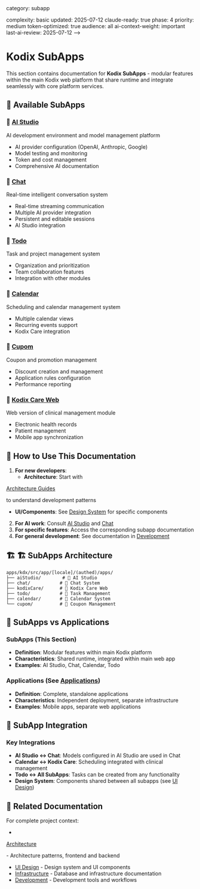<!-- AI-METADATA:
<!-- AI-CONTEXT-PRIORITY: always-include="false" summary-threshold="medium" -->category: subapp
complexity: basic
updated: 2025-07-12
claude-ready: true
phase: 4
priority: medium
token-optimized: true
audience: all
ai-context-weight: important
last-ai-review: 2025-07-12
-->

# Kodix SubApps

This section contains documentation for **Kodix SubApps** - modular features within the main Kodix web platform that share runtime and integrate seamlessly with core platform services.

## 📱 Available SubApps

### 🤖 [AI Studio](./ai-studio/)

AI development environment and model management platform

- AI provider configuration (OpenAI, Anthropic, Google)
- Model testing and monitoring
- Token and cost management
- Comprehensive AI documentation

### 💬 [Chat](./chat/)

Real-time intelligent conversation system

- Real-time streaming communication
- Multiple AI provider integration
- Persistent and editable sessions
- AI Studio integration

### 📝 [Todo](./todo/)

Task and project management system

- Organization and prioritization
- Team collaboration features
- Integration with other modules

### 📅 [Calendar](./calendar/)

Scheduling and calendar management system

- Multiple calendar views
- Recurring events support
- Kodix Care integration

### 🎫 [Cupom](./cupom/)

Coupon and promotion management

- Discount creation and management
- Application rules configuration
- Performance reporting

### 🏥 [Kodix Care Web](./kodix-care-web/)

Web version of clinical management module

- Electronic health records
- Patient management
- Mobile app synchronization

## 🚀 How to Use This Documentation

1. **For new developers**:
   - **Architecture**: Start with <!-- AI-LINK: type="dependency" importance="high" -->
<!-- AI-LINK: type="related" importance="medium" -->
<!-- AI-CONTEXT-REF: importance="high" type="architecture" -->
<!-- AI-CONTEXT-REF: importance="medium" type="guide" -->
[Architecture Guides](../architecture/)
<!-- /AI-CONTEXT-REF -->
<!-- /AI-CONTEXT-REF -->
<!-- /AI-LINK -->
<!-- /AI-LINK --> to understand development patterns
   - **UI/Components**: See [Design System](../ui-design/) for specific components
2. **For AI work**: Consult [AI Studio](./ai-studio/) and [Chat](./chat/)
3. **For specific features**: Access the corresponding subapp documentation
4. **For general development**: See documentation in [Development](../development/)

## 🏗️ 🏗️ SubApps Architecture

```
apps/kdx/src/app/[locale]/(authed)/apps/
├── aiStudio/        # 🤖 AI Studio
├── chat/           # 💬 Chat System
├── kodixCare/      # 🏥 Kodix Care Web
├── todo/           # 📝 Task Management
├── calendar/       # 📅 Calendar System
└── cupom/          # 🎫 Coupon Management
```

## 🎯 SubApps vs Applications

### SubApps (This Section)
- **Definition**: Modular features within main Kodix platform
- **Characteristics**: Shared runtime, integrated within main web app
- **Examples**: AI Studio, Chat, Calendar, Todo

### Applications (See [Applications](../applications/))
- **Definition**: Complete, standalone applications
- **Characteristics**: Independent deployment, separate infrastructure
- **Examples**: Mobile apps, separate web applications

## 🔗 SubApp Integration

### Key Integrations

- **AI Studio ↔ Chat**: Models configured in AI Studio are used in Chat
- **Calendar ↔ Kodix Care**: Scheduling integrated with clinical management
- **Todo ↔ All SubApps**: Tasks can be created from any functionality
- **Design System**: Components shared between all subapps (see [UI Design](../ui-design/))

## 📖 Related Documentation

For complete project context:

- <!-- AI-LINK: type="dependency" importance="high" -->
<!-- AI-CONTEXT-REF: importance="high" type="architecture" -->
[Architecture](../architecture/)
<!-- /AI-CONTEXT-REF -->
<!-- /AI-LINK --> - Architecture patterns, frontend and backend
- [UI Design](../ui-design/) - Design system and UI components
- [Infrastructure](../infrastructure/) - Database and infrastructure documentation
- [Development](../development/) - Development tools and workflows
